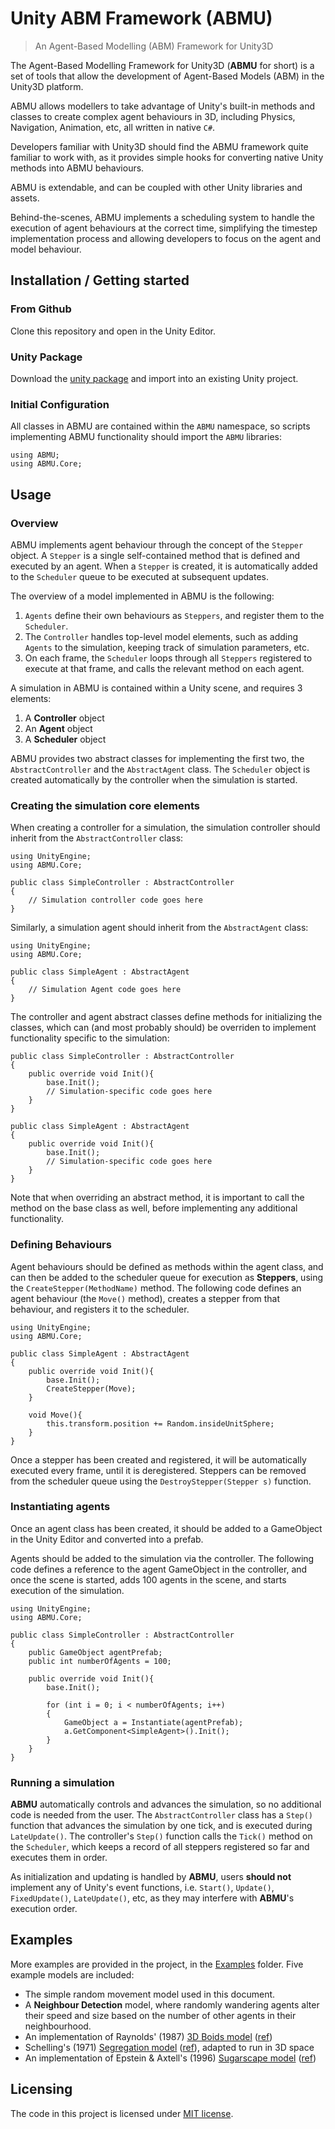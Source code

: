 # Unity ABM Framework (ABMU)
> An Agent-Based Modelling (ABM) Framework for Unity3D

The Agent-Based Modelling Framework for Unity3D (**ABMU** for short) is a set of tools that allow the development of Agent-Based Models (ABM) in the Unity3D platform.

ABMU allows modellers to take advantage of Unity's built-in methods and classes to create complex agent behaviours in 3D, including Physics, Navigation, Animation, etc, all written in native `C#`.

Developers familiar with Unity3D should find the ABMU framework quite familiar to work with, as it provides simple hooks for converting native Unity methods into ABMU behaviours.

ABMU is extendable, and can be coupled with other Unity libraries and assets. 

Behind-the-scenes, ABMU implements a scheduling system to handle the execution of agent behaviours at the correct time, simplifying the timestep implementation process and allowing developers to focus on the agent and model behaviour.

## Installation / Getting started

### From Github

Clone this repository and open in the Unity Editor.
### Unity Package

Download the [unity package](unityPackage/abm_framework.unitypackage) and import into an existing Unity project.

### Initial Configuration

All classes in ABMU are contained within the `ABMU` namespace, so scripts implementing ABMU functionality should import the `ABMU` libraries:

```
using ABMU;
using ABMU.Core;
```

## Usage

### Overview

ABMU implements agent behaviour through the concept of the `Stepper` object. A `Stepper` is a single self-contained method that is defined and executed by an agent. When a `Stepper` is created, it is automatically added to the `Scheduler` queue to be executed at subsequent updates.

The overview of a model implemented in ABMU is the following:
1. `Agents` define their own behaviours as `Steppers`, and register them to the `Scheduler`.
2. The `Controller` handles top-level model elements, such as adding `Agents` to the simulation, keeping track of simulation parameters, etc.
3. On each frame, the `Scheduler` loops through all `Steppers` registered to execute at that frame, and calls the relevant method on each agent.

A simulation in ABMU is contained within a Unity scene, and requires 3 elements:
1. A **Controller** object
2. An **Agent** object
3. A **Scheduler** object

ABMU provides two abstract classes for implementing the first two, the `AbstractController` and the `AbstractAgent` class. The `Scheduler` object is created automatically by the controller when the simulation is started.

### Creating the simulation core elements

When creating a controller for a simulation, the simulation controller should inherit from the `AbstractController` class:

```
using UnityEngine;
using ABMU.Core;

public class SimpleController : AbstractController
{
    // Simulation controller code goes here
}
```
Similarly, a simulation agent should inherit from the `AbstractAgent` class:

```
using UnityEngine;
using ABMU.Core;

public class SimpleAgent : AbstractAgent
{
    // Simulation Agent code goes here
}
```
The controller and agent abstract classes define methods for initializing the classes, which can (and most probably should) be overriden to implement functionality specific to the simulation:

```
public class SimpleController : AbstractController
{
    public override void Init(){
        base.Init();
        // Simulation-specific code goes here
    }
}

public class SimpleAgent : AbstractAgent
{
    public override void Init(){
        base.Init();
        // Simulation-specific code goes here
    }
}
```
Note that when overriding an abstract method, it is important to call the method on the base class as well, before implementing any additional functionality.

### Defining Behaviours
Agent behaviours should be defined as methods within the agent class, and can then be added to the scheduler queue for execution as **Steppers**, using the `CreateStepper(MethodName)` method. The following code defines an agent behaviour (the `Move()` method), creates a stepper from that behaviour, and registers it to the scheduler.

```
using UnityEngine;
using ABMU.Core;

public class SimpleAgent : AbstractAgent
{
    public override void Init(){
        base.Init();
        CreateStepper(Move);
    }

    void Move(){
        this.transform.position += Random.insideUnitSphere;
    }
}
```
Once a stepper has been created and registered, it will be automatically executed every frame, until it is deregistered. Steppers can be removed from the scheduler queue using the `DestroyStepper(Stepper s)` function.

### Instantiating agents

Once an agent class has been created, it should be added to a GameObject in the Unity Editor and converted into a prefab.

Agents should be added to the simulation via the controller. The following code defines a reference to the agent GameObject in the controller, and once the scene is started, adds 100 agents in the scene, and starts execution of the simulation.

```
using UnityEngine;
using ABMU.Core;

public class SimpleController : AbstractController
{
    public GameObject agentPrefab;
    public int numberOfAgents = 100;

    public override void Init(){
        base.Init();

        for (int i = 0; i < numberOfAgents; i++)
        {
            GameObject a = Instantiate(agentPrefab);
            a.GetComponent<SimpleAgent>().Init();
        }
    }
}
```
### Running a simulation

**ABMU** automatically controls and advances the simulation, so no additional code is needed from the user. The `AbstractController` class has a `Step()` function that advances the simulation by one tick, and is executed during `LateUpdate()`. The controller's `Step()` function calls the `Tick()` method on the `Scheduler`, which keeps a record of all steppers registered so far and executes them in order.

As initialization and updating is handled by **ABMU**, users **should not** implement any of Unity's event functions, i.e. `Start()`, `Update()`, `FixedUpdate()`, `LateUpdate()`, etc, as they may interfere with **ABMU**'s execution order.

## Examples

More examples are provided in the project, in the [Examples](Assets/abm_framework/Examples) folder. Five example models are included:

- The simple random movement model used in this document.
- A **Neighbour Detection** model, where randomly wandering agents alter their speed and size based on the number of other agents in their neighbourhood.
- An implementation of Raynolds' (1987) [3D Boids model](http://www.red3d.com/cwr/boids/) ([ref](https://doi.org/10.1145/37401.37406))
- Schelling's (1971) [Segregation model](http://nifty.stanford.edu/2014/mccown-schelling-model-segregation/) ([ref](https://doi.org/10.1080/0022250X.1971.9989794)), adapted to run in 3D space
- An implementation of Epstein & Axtell's (1996) [Sugarscape model](https://en.wikipedia.org/wiki/Sugarscape) ([ref](https://doi.org/10.7551/mitpress/3374.003.0004))

## Licensing

The code in this project is licensed under [MIT license](../blob/master/LICENSE).
